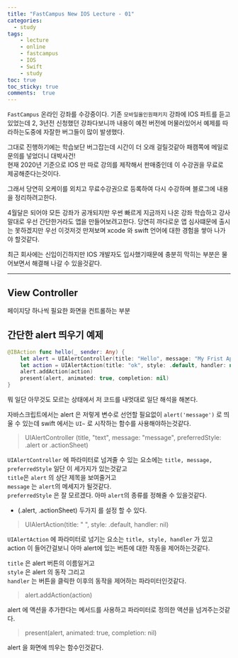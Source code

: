 ```yaml
---
title: "FastCampus New IOS Lecture - 01"
categories: 
  - study
tags: 
    - lecture
    - online
    - fastcampus
    - IOS
    - Swift
    - study
toc: true
toc_sticky: true
comments:  true
---
```


`FastCampus` 온라인 강좌를 수강중이다. 기존 `모바일올인원패키지` 강좌에 IOS 파트를 듣고있었는데 2, 3년전 신청했던 강좌다보니까 내용이 예전 버전에 머물러있어서 예제를 따라하는도중에 자잘한 버그들이 많이 발생했다.  

그대로 진행하기에는 학습보단 버그잡는데 시간이 더 오래 걸릴것같아 패캠쪽에 메일로 문의를 넣었더니 대박사건!  
현재 2020년 기준으로 IOS 만 따로 강의를 제작해서 판매중인데 이 수강권을 무료로 제공해준다는것이다.  

그래서 당연히 오케이를 외치고 무료수강권으로 등록하여 다시 수강하며 블로그에 내용을 정리하려고한다.  

4월달은 되어야 모든 강좌가 공개되지만 우썬 빠르게 지금까지 나온 강좌 학습하고 강사말대로 우선 간단한거라도 앱을 만들어보려고한다. 당연히 까다로운 앱 심사떄문에 출시는 못하겠지만 우선 이것저것 만져보며 xcode 와 swift 언어에 대한 경험을 쌓아 나가야 할것같다.  

최근 회사에는 신입이긴하지만 IOS 개발자도 입사했기때문에 충분히 막히는 부분은 물어보면서 해결해 나갈 수 있을것같다.

-------

## View Controller
페이지당 하나씩 필요한 화면을 컨트롤하는 부분

## 간단한 alert 띄우기 예제
``` swift
@IBAction func hello(_ sender: Any) {
    let alert = UIAlertController(title: "Hello", message: "My Frist App!", preferredStyle: .alert)
    let action = UIAlertAction(title: "ok", style: .default, handler: nil)
    alert.addAction(action)
    present(alert, animated: true, completion: nil)
}
```

뭐 일단 아무것도 모르는 상태에서 저 코드를 내멋대로 일단 해석을 해본다.  

자바스크립트에서는 alert 은 저렇게 변수로 선언할 필요없이 `alert('message')` 로 띄울 수 있는데 swift 에서는 `UI~` 로 시작하는 함수를 사용해야하는것같다.  

>UIAlertController (title, "text", message: "message", preferredStyle: .alert or .actionSheet)  

`UIAlertController` 에 파라미터로 넘겨줄 수 있는 요소에는 `title, message, preferredStyle` 일단 이 세가지가 있는것같고   
`title`은 `alert` 의 상단 제목을 보여줄거고   
`message` 는 `alert`의 메세지가 될것같다.   
`preferredStyle` 은 잘 모르겠다. 아마 `alert`의 종류를 정해줄 수 있을것같다.   
- (.alert, .actionSheet) 두가지 를 설정 할 수 있다.

>UIAlertAction(title: " ", style: .default, handler: nil)  

`UIAlertAction` 에 파라미터로 넘기는 요소는 `title, style, handler` 가 있고 action 이 들어간걸보니 아마 alert에 있는 버튼에 대한 작동을 제어하는것같다. 
  
`title` 은 alert 버튼의 이름일거고   
`style` 은 alert 의 동작 그리고   
`handler` 는 버튼을 클릭한 이후의 동작을 제어하는 파라미터인것같다.  

>alert.addAction(action)
  
alert 에 액션을 추가한다는 메서드를 사용하고 파라미터로 정의한 액션을 넘겨주는것같다.  
  

>present(alert, animated: true, completion: nil)
  
alert 을 화면에 띄우는 함수인것같다.